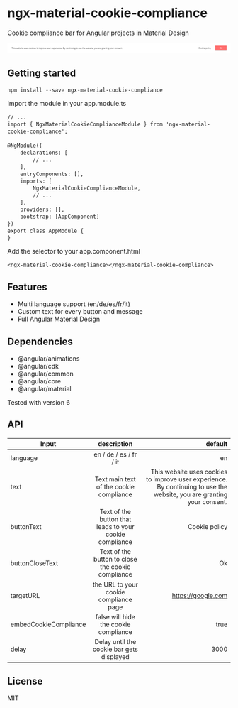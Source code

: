 # ngx-material-cookie-compliance
Cookie compliance bar for Angular projects in Material Design

![alt text](https://raw.githubusercontent.com/JunusErgin/ngx-material-cookie-compliance/master/image.png)


## Getting started
```
npm install --save ngx-material-cookie-compliance
```

Import the module in your app.module.ts

```
// ...
import { NgxMaterialCookieComplianceModule } from 'ngx-material-cookie-compliance';

@NgModule({
    declarations: [
        // ...
    ],
    entryComponents: [],
    imports: [
        NgxMaterialCookieComplianceModule,
        // ...
    ],
    providers: [],
    bootstrap: [AppComponent]
})
export class AppModule {
}

```

Add the selector to your app.component.html

```
<ngx-material-cookie-compliance></ngx-material-cookie-compliance>
```

## Features
- Multi language support (en/de/es/fr/it)
- Custom text for every button and message
- Full Angular Material Design


## Dependencies
- @angular/animations
- @angular/cdk
- @angular/common
- @angular/core
- @angular/material

Tested with version 6


## API
| Input         | description       | default  |
| ------------- |:-------------:| -----:|
| language      | en / de / es / fr / it | en |
| text      | Text main text of the cookie compliance      |   This website uses cookies to improve user experience. By continuing to use the website, you are granting your consent. |
| buttonText | Text of the button that leads to your cookie compliance | Cookie policy  |
| buttonCloseText | Text of the button to close the cookie compliance      | Ok |
| targetURL | the URL to your cookie compliance page      |   https://google.com |
| embedCookieCompliance | false will hide the cookie compliance |  true |
| delay | Delay until the cookie bar gets displayed      |    3000 |


## License
MIT
